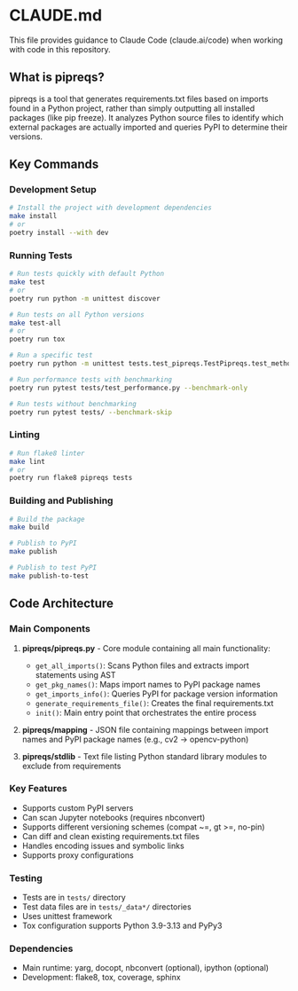 # CLAUDE.md

This file provides guidance to Claude Code (claude.ai/code) when working with code in this repository.

## What is pipreqs?

pipreqs is a tool that generates requirements.txt files based on imports found in a Python project, rather than simply outputting all installed packages (like pip freeze). It analyzes Python source files to identify which external packages are actually imported and queries PyPI to determine their versions.

## Key Commands

### Development Setup
```bash
# Install the project with development dependencies
make install
# or
poetry install --with dev
```

### Running Tests
```bash
# Run tests quickly with default Python
make test
# or
poetry run python -m unittest discover

# Run tests on all Python versions
make test-all
# or
poetry run tox

# Run a specific test
poetry run python -m unittest tests.test_pipreqs.TestPipreqs.test_method_name

# Run performance tests with benchmarking
poetry run pytest tests/test_performance.py --benchmark-only

# Run tests without benchmarking
poetry run pytest tests/ --benchmark-skip
```

### Linting
```bash
# Run flake8 linter
make lint
# or
poetry run flake8 pipreqs tests
```

### Building and Publishing
```bash
# Build the package
make build

# Publish to PyPI
make publish

# Publish to test PyPI
make publish-to-test
```

## Code Architecture

### Main Components

1. **pipreqs/pipreqs.py** - Core module containing all main functionality:
   - `get_all_imports()`: Scans Python files and extracts import statements using AST
   - `get_pkg_names()`: Maps import names to PyPI package names
   - `get_imports_info()`: Queries PyPI for package version information
   - `generate_requirements_file()`: Creates the final requirements.txt
   - `init()`: Main entry point that orchestrates the entire process

2. **pipreqs/mapping** - JSON file containing mappings between import names and PyPI package names (e.g., cv2 → opencv-python)

3. **pipreqs/stdlib** - Text file listing Python standard library modules to exclude from requirements

### Key Features
- Supports custom PyPI servers
- Can scan Jupyter notebooks (requires nbconvert)
- Supports different versioning schemes (compat ~=, gt >=, no-pin)
- Can diff and clean existing requirements.txt files
- Handles encoding issues and symbolic links
- Supports proxy configurations

### Testing
- Tests are in `tests/` directory
- Test data files are in `tests/_data*/` directories
- Uses unittest framework
- Tox configuration supports Python 3.9-3.13 and PyPy3

### Dependencies
- Main runtime: yarg, docopt, nbconvert (optional), ipython (optional)
- Development: flake8, tox, coverage, sphinx